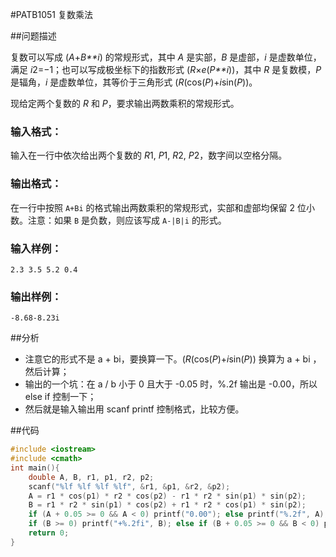 #PATB1051 复数乘法

##问题描述

复数可以写成 (*A*+*B**i*) 的常规形式，其中 *A* 是实部，*B* 是虚部，*i* 是虚数单位，满足 *i*2=−1；也可以写成极坐标下的指数形式 (*R*×*e*(*P**i*))，其中 *R* 是复数模，*P* 是辐角，*i* 是虚数单位，其等价于三角形式 (*R*(cos(*P*)+*i*sin(*P*))。

现给定两个复数的 *R* 和 *P*，要求输出两数乘积的常规形式。

### 输入格式：

输入在一行中依次给出两个复数的 *R*1, *P*1, *R*2, *P*2，数字间以空格分隔。

### 输出格式：

在一行中按照 `A+Bi` 的格式输出两数乘积的常规形式，实部和虚部均保留 2 位小数。注意：如果 `B` 是负数，则应该写成 `A-|B|i` 的形式。

### 输入样例：

```in
2.3 3.5 5.2 0.4
```

### 输出样例：

```out
-8.68-8.23i
```

##分析

- 注意它的形式不是 a + bi，要换算一下。(*R*(cos(*P*)+*i*sin(*P*)) 换算为 a + bi ，然后计算；
- 输出的一个坑：在 a / b 小于 0 且大于 -0.05 时，%.2f 输出是 -0.00，所以 else if 控制一下；
- 然后就是输入输出用 scanf printf 控制格式，比较方便。

##代码

```c
#include <iostream>
#include <cmath>
int main(){
    double A, B, r1, p1, r2, p2;
    scanf("%lf %lf %lf %lf", &r1, &p1, &r2, &p2);
    A = r1 * cos(p1) * r2 * cos(p2) - r1 * r2 * sin(p1) * sin(p2);
    B = r1 * r2 * sin(p1) * cos(p2) + r1 * r2 * cos(p1) * sin(p2);
    if (A + 0.05 >= 0 && A < 0) printf("0.00"); else printf("%.2f", A);
    if (B >= 0) printf("+%.2fi", B); else if (B + 0.05 >= 0 && B < 0) printf("+0.00i"); else printf("%.2fi", B);
    return 0;
}
```